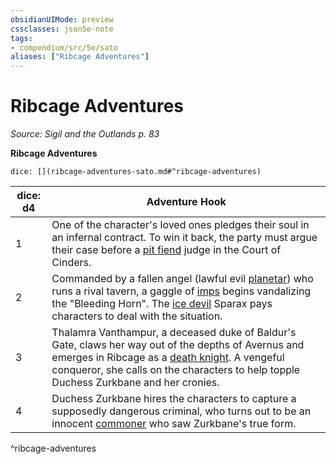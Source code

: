 ```yaml
---
obsidianUIMode: preview
cssclasses: json5e-note
tags:
- compendium/src/5e/sato
aliases: ["Ribcage Adventures"]
---
```

# Ribcage Adventures
*Source: Sigil and the Outlands p. 83* 

**Ribcage Adventures**

`dice: [](ribcage-adventures-sato.md#^ribcage-adventures)`

| dice: d4 | Adventure Hook |
|----------|----------------|
| 1 | One of the character's loved ones pledges their soul in an infernal contract. To win it back, the party must argue their case before a [pit fiend](/Systems/5e/bestiary/fiend/pit-fiend.md) judge in the Court of Cinders. |
| 2 | Commanded by a fallen angel (lawful evil [planetar](/Systems/5e/bestiary/celestial/planetar.md)) who runs a rival tavern, a gaggle of [imps](/Systems/5e/bestiary/fiend/imp.md) begins vandalizing the "Bleeding Horn". The [ice devil](/Systems/5e/bestiary/fiend/ice-devil.md) Sparax pays characters to deal with the situation. |
| 3 | Thalamra Vanthampur, a deceased duke of Baldur's Gate, claws her way out of the depths of Avernus and emerges in Ribcage as a [death knight](/Systems/5e/bestiary/undead/death-knight.md). A vengeful conqueror, she calls on the characters to help topple Duchess Zurkbane and her cronies. |
| 4 | Duchess Zurkbane hires the characters to capture a supposedly dangerous criminal, who turns out to be an innocent [commoner](/Systems/5e/bestiary/humanoid/commoner.md) who saw Zurkbane's true form. |
^ribcage-adventures